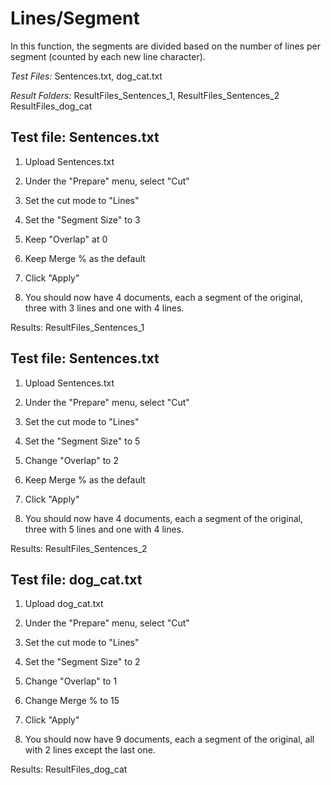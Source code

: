 # Lines/Segment

In this function, the segments are divided based on the number of lines per segment 
(counted by each new line character). 


*Test Files:* Sentences.txt, dog_cat.txt

*Result Folders:* ResultFiles_Sentences_1, ResultFiles_Sentences_2
ResultFiles_dog_cat



## Test file: Sentences.txt
1. Upload Sentences.txt

2. Under the "Prepare" menu, select "Cut"

3. Set the cut mode to "Lines"

4. Set the "Segment Size" to 3

5. Keep "Overlap" at 0

6. Keep Merge % as the default

7. Click "Apply"

8. You should now have 4 documents, each a segment of the original, three with 3
 lines and one with 4 lines.

Results: ResultFiles_Sentences_1

## Test file: Sentences.txt

1. Upload Sentences.txt

2. Under the "Prepare" menu, select "Cut"

3. Set the cut mode to "Lines"

4. Set the "Segment Size" to 5

5. Change "Overlap" to 2

6. Keep Merge % as the default

7. Click "Apply"

8. You should now have 4 documents, each a segment of the original, three with 5 
lines and one with 4 lines.

Results: ResultFiles_Sentences_2

## Test file: dog_cat.txt

1. Upload dog_cat.txt

2. Under the "Prepare" menu, select "Cut"

3. Set the cut mode to "Lines"

4. Set the "Segment Size" to 2

5. Change "Overlap" to 1

6. Change Merge % to 15

7. Click "Apply"

8. You should now have 9 documents, each a segment of the original, all with 2 lines 
except the last one.

Results: ResultFiles_dog_cat
